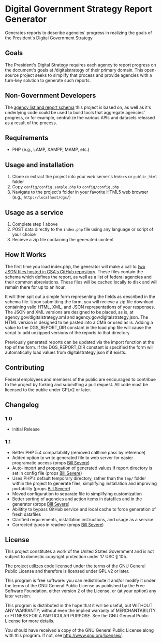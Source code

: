 Digital Government Strategy Report Generator
===========================================

Generates reports to describe agencies' progress in realizing the goals of the President's Digital Government Strategy

Goals
----------

The President's Digital Strategy requires each agency to report progress on the document's goals at /digitalstrategy of their primary domain. This open-source project seeks to simplify that process and provide agencies with a turn-key solution to generate such reports.

Non-Government Developers
-------------------------
The [agency list and report schema](https://github.com/GSA/digital-strategy) this project is based on, as well as it's underlying code could be used to build tools that aggregate agencies' progress, or for example, centralize the various APIs and datasets released as a result of the process.

Requirements
------------

* PHP (e.g., LAMP, XAMPP, MAMP, etc.)

Usage and installation
----------------------

1. Clone or extract the project into your web server's `htdocs` or `public_html` folder
2. Copy `config/config.sample.php` to `config/config.php`
2. Navigate to the project's folder in your favorite HTML5 web browser (e.g., `http://localhost/dgs/`)

Usage as a service
------------------

1. Complete step 1 above
2. POST data directly to the `index.php` file using any language or script of your choice
3. Recieve a zip file containing the generated content

How it Works
------------

The first time you load index.php, the generator will make a call to [two JSON files hosted in GSA's GitHub repository](https://github.com/GSA/digital-strategy). These files contain the schema which defines the report, as well as a list of federal agencies and their common abreviations. These files will be cached locally to disk and will remain there for up to an hour.

It will then spit out a simple form representing the fields as described in the schema file. Upon submitting the form, you will recieve a zip file download containing valid HTML, XML, and JSON representations of your responses. The JSON and XML versions are designed to be placed, as is, at agency.gov/digitalstrategy.xml and agency.gov/digitalstrategy.json. The HTML version is designed to be pasted into a CMS or used as is.  Adding a value to the DGS_REPORT_DIR constant in the load.php file will cause the script to add unzipped versions of the reports to that directory.

Previously generated reports can be updated via the import function at the top of the form.  If the DGS_REPORT_DIR constant is specified the form will automatically load values from digitalstrategy.json if it exists.

Contributing
------------

Federal employees and members of the public are encouraged to contribue to the project by forking and submitting a pull request. All code must be licensed to the public under GPLv2 or later.

Changelog
---------

### 1.0 ###
* Initial Release

### 1.1 ###
* Better PHP 5.4 compatability (removed calltime pass by reference)
* Added option to write generated file to web server for easier programatic access (props [Bill Severe](https://github.com/bsevere))
* Auto-import and propegation of generated values if report directory is set in config file (props [Bill Severe](https://github.com/bsevere))
* Uses PHP's default temporary directory, rather than the `tmp/` folder within the project to generate files, simplifying installation and improving portability (props [Bill Severe](https://github.com/bsevere))
* Moved configuration to separate file to simplifying customization
* Better sorting of agencies and action items in datafiles and in the generator (props [Bill Severe](https://github.com/bsevere))
* Abilitity to bypass GitHub service and local cache to force generation of fresh datafiles
* Clarified requirements, installation instructions, and usage as a service
* Corrected typos in readme (props [Bill Severe](https://github.com/bsevere))

License
-------

This project constitutes a work of the United States Government and is 
not subject to domestic copyright protection under 17 USC § 105. 

The project utilizes code licensed under the terms of the GNU General 
Public License and therefore is licensed under GPL v2 or later.

This program is free software: you can redistribute it and/or modify
it under the terms of the GNU General Public License as published by
the Free Software Foundation, either version 2 of the License, or
(at your option) any later version.

This program is distributed in the hope that it will be useful,
but WITHOUT ANY WARRANTY; without even the implied warranty of
MERCHANTABILITY or FITNESS FOR A PARTICULAR PURPOSE.  See the
GNU General Public License for more details.

You should have received a copy of the GNU General Public License
along with this program.  If not, see <http://www.gnu.org/licenses/>.
